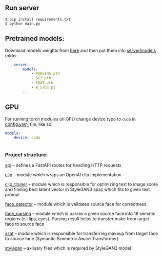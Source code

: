 ## Run server
```shell
$ pip install requirements.txt
$ python main.py
```

## Pretrained models:

Download models weights from [here](https://drive.google.com/drive/folders/1SkxAHTa9XMiK328J1G_ejjEbFpPS4nWX?usp=sharing) and then put them into [server/models](server/models) folder.

```yaml
    server:
        models:
            - PARSING.pth
            - SG3.pth
            - SSAT.pth
            - W_STDS.pt
        ... 
```


## GPU
For running torch modules on GPU change device type to `cuda` in [config.yaml](config.yaml) file, like so:

```yaml
models:
    device: cuda
    ...
```


### Project structure:

[api](src/api/) – defines a FastAPI routes for handling HTTP requests

[clip](src/clip) – module which wraps an OpenAI clip implementation

[clip_trainer](src/clip_trainer/) – module which is responsible for optimizing text to image score and finding best latent vector in StyleGAN3 spac which fits to given text prompt

[face_detector](src/face_detector/) –
module which is validates source face for correctness

[face_parsing](src/face_parsing/) – module which is parses a given source face into 18 sematic regions (e.i lips, eyes). Parsing result helps to transfer make from target face to source face

[ssat](src/ssat/) – module which is responsible for transferring makeup from target face to source face (Symantic Simmetric Aware Transformer)

[stylegan](src/stylegan/) – axiluary files which is required by StyleGAN3 model